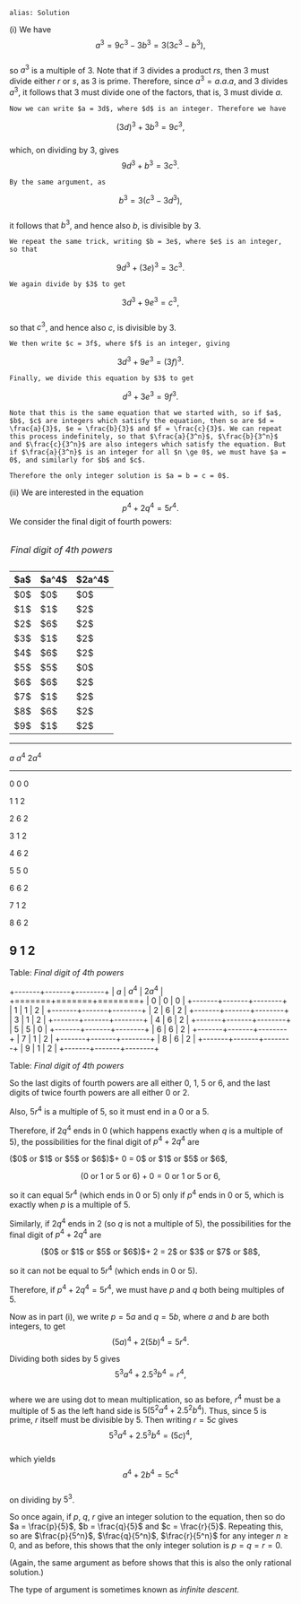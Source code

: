 ````
alias: Solution
````

(i) We have  
$$a^3 = 9c^3 - 3b^3 = 3(3c^3 - b^3),$$  
so $a^3$ is a multiple of $3$. Note that if $3$ divides a product $rs$, then $3$ must divide either $r$ or $s$, as $3$ is prime. Therefore, since $a^3 = a.a.a$, and $3$ divides $a^3$, it follows that $3$ must divide one of the factors, that is, $3$ must divide $a$.

	Now we can write $a = 3d$, where $d$ is an integer. Therefore we have  
$$(3d)^3 + 3b^3 = 9c^3,$$  
which, on dividing by $3$, gives  
$$9d^3 + b^3 = 3c^3.$$  

	By the same argument, as  
$$b^3 = 3(c^3 - 3d^3),$$  
it follows that $b^3$, and hence also $b$, is divisible by $3$.

	We repeat the same trick, writing $b = 3e$, where $e$ is an integer, so that  
$$9d^3 + (3e)^3 = 3c^3.$$  

	We again divide by $3$ to get  
$$3d^3 + 9e^3 = c^3,$$  
so that $c^3$, and hence also $c$, is divisible by $3$.  

	We then write $c = 3f$, where $f$ is an integer, giving  
$$3d^3 + 9e^3 = (3f)^3.$$  

	Finally, we divide this equation by $3$ to get  
$$d^3 + 3e^3 = 9f^3.$$  

	Note that this is the same equation that we started with, so if $a$, $b$, $c$ are integers which satisfy the equation, then so are $d = \frac{a}{3}$, $e = \frac{b}{3}$ and $f = \frac{c}{3}$. We can repeat this process indefinitely, so that $\frac{a}{3^n}$, $\frac{b}{3^n}$ and $\frac{c}{3^n}$ are also integers which satisfy the equation. But if $\frac{a}{3^n}$ is an integer for all $n \ge 0$, we must have $a = 0$, and similarly for $b$ and $c$.  

	Therefore the only integer solution is $a = b = c = 0$.  

(ii) We are interested in the equation $$p^4 + 2q^4 = 5r^4.$$
  We consider the final digit of fourth powers:

<div class="row">
  <div class="offset2 span8">
<table class="table table-striped table-bordered table-hover table-condensed">
<caption>

_Final digit of 4th powers_

</caption>
<thead>
<tr>
  <th>$a$</th>
  <th>$a^4$</th>
  <th>$2a^4$</th>
</tr>
</thead>
<tbody>
<tr>
  <td>$0$</td>
  <td>$0$</td>
  <td>$0$</td>
</tr>
<tr>
  <td>$1$</td>
  <td>$1$</td>
  <td>$2$</td>
</tr>
<tr>
  <td>$2$</td>
  <td>$6$</td>
  <td>$2$</td>
</tr>
<tr>
  <td>$3$</td>
  <td>$1$</td>
  <td>$2$</td>
</tr>
<tr>
  <td>$4$</td>
  <td>$6$</td>
  <td>$2$</td>
</tr>
<tr>
  <td>$5$</td>
  <td>$5$</td>
  <td>$0$</td>
</tr>
<tr>
  <td>$6$</td>
  <td>$6$</td>
  <td>$2$</td>
</tr>
<tr>
  <td>$7$</td>
  <td>$1$</td>
  <td>$2$</td>
</tr>
<tr>
  <td>$8$</td>
  <td>$6$</td>
  <td>$2$</td>
</tr>
<tr>
  <td>$9$</td>
  <td>$1$</td>
  <td>$2$</td>
</tr>
</tbody>
</table>
</div>



<div class="offset2 span8">

  --------------------------
   $a$      $a^4$    $2a^4$ 
  -------- -------- --------
   $0$      $0$      $0$

   $1$      $1$      $2$

   $2$      $6$      $2$

   $3$      $1$      $2$

   $4$      $6$      $2$

   $5$      $5$      $0$

   $6$      $6$      $2$

   $7$      $1$      $2$

   $8$      $6$      $2$

   $9$      $1$      $2$
   ------------------------- 

   Table: _Final digit of 4th powers_

</div>


<div class="offset2 span8">

+-------+-------+--------+
| $a$   | $a^4$ | $2a^4$ |
+=======+=======+========+
| $0$   | $0$   | $0$    |
+-------+-------+--------+
| $1$   | $1$   | $2$    |
+-------+-------+--------+
| $2$   | $6$   | $2$    |
+-------+-------+--------+
| $3$   | $1$   | $2$    |
+-------+-------+--------+
| $4$   | $6$   | $2$    |
+-------+-------+--------+
| $5$   | $5$   | $0$    |
+-------+-------+--------+
| $6$   | $6$   | $2$    |
+-------+-------+--------+
| $7$   | $1$   | $2$    |
+-------+-------+--------+
| $8$   | $6$   | $2$    |
+-------+-------+--------+
| $9$   | $1$   | $2$    |
+-------+-------+--------+

Table: _Final digit of 4th powers_

</div>
</div>

  So the last digits of fourth powers are all either $0$, $1$, $5$ or $6$, and the last digits of twice fourth powers are all either $0$ or $2$.

  Also, $5r^4$ is a multiple of $5$, so it must end in a $0$ or a $5$.

  Therefore, if $2q^4$ ends in $0$ (which happens exactly when $q$ is a multiple of $5$), the possibilities for the final digit of $p^4 + 2q^4$ are  

  <p class="text-center">  
  ($0$ or $1$ or $5$ or $6$)$+ 0 = 0$ or $1$ or $5$ or $6$,
  </p>

  $$(0 \mbox{ or } 1 \mbox{ or } 5 \mbox{ or } 6)+ 0 = 0 \mbox{ or } 1 \mbox{ or } 5 \mbox{ or } 6,$$

  so it can equal $5r^4$ (which ends in $0$ or $5$) only if $p^4$ ends in $0$ or $5$, which is exactly when $p$ is a multiple of $5$.

  Similarly, if $2q^4$ ends in $2$ (so $q$ is not a multiple of $5$), the possibilities for the final digit of $p^4 + 2q^4$ are

  <div align='center'>  
  ($0$ or $1$ or $5$ or $6$)$+ 2 = 2$ or $3$ or $7$ or $8$,
  </div>

  so it can not be equal to $5r^4$ (which ends in $0$ or $5$).

  Therefore, if $p^4 + 2q^4 = 5r^4$, we must have $p$ and $q$ both being multiples of $5$.

  Now as in part (i), we write $p = 5a$ and $q = 5b$, where $a$ and $b$ are both integers, to get  
  $$(5a)^4 + 2(5b)^4 = 5r^4.$$

  Dividing both sides by $5$ gives  
  $$5^3a^4 + 2.5^3b^4 = r^4,$$  
  where we are using dot to mean multiplication, so as before, $r^4$ must be a multiple of $5$ as the left hand side is $5(5^2a^4 + 2.5^2b^4)$. Thus, since $5$ is prime, $r$ itself must be divisible by $5$. Then writing $r = 5c$ gives  
  $$5^3a^4 + 2.5^3b^4 = (5c)^4,$$  
  which yields  
  $$a^4 + 2b^4 = 5c^4$$  
  on dividing by $5^3$.  

  So once again, if $p$, $q$, $r$ give an integer solution to the equation, then so do $a = \frac{p}{5}$, $b = \frac{q}{5}$ and $c = \frac{r}{5}$. Repeating this, so are $\frac{p}{5^n}$, $\frac{q}{5^n}$, $\frac{r}{5^n}$ for any integer $n \geq 0$, and as before, this shows that the only integer solution is $p = q = r = 0$.

  (Again, the same argument as before shows that this is also the only rational solution.)
  
The type of argument is sometimes known as _infinite descent_.
